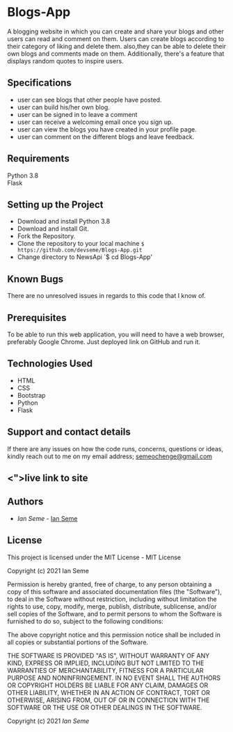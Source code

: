 # Blogs-App
A blogging website in which you can create and share your blogs and other users can read and comment on them. 
Users can create blogs according to their category of liking and delete them. 
also,they can be able to delete their own blogs and comments made on them.
Additionally, there's a feature that displays random quotes to inspire users.

## Specifications
+ user can see blogs that other people have posted.
+ user can build his/her own blog.
+ user can be signed in to leave a comment
+ user can receive a welcoming email once you sign up.
+ user can view the blogs you have created in your profile page.
+ user can comment on the different blogs and leave feedback.

## Requirements

Python 3.8  
Flask

## Setting up the Project

  * Download and install Python 3.8
  * Download and install Git.
  * Fork the Repository.
  * Clone the repository to your local machine `$ https://github.com/devseme/Blogs-App.git `
  * Change directory to NewsApi `$ cd Blogs-App'
  
## Known Bugs
There are no unresolved issues in regards to this code that I know of.

## Prerequisites
To be able to run this web application, you will need to have a web browser, preferably Google Chrome.
Just deployed link on GitHub and run it.


## Technologies Used

- HTML 
- CSS 
- Bootstrap
- Python
- Flask

## Support and contact details
If there are any issues on how the code runs, concerns, questions or ideas, kindly reach out to me on my email address; 
semeochenge@gmail.com

##  <">live link to site</a>
## Authors
* *Ian Seme* -  [Ian Seme]()
## License
This project is licensed under the MIT License -
MIT License

Copyright (c) 2021 Ian Seme

Permission is hereby granted, free of charge, to any person obtaining a copy
of this software and associated documentation files (the "Software"), to deal
in the Software without restriction, including without limitation the rights
to use, copy, modify, merge, publish, distribute, sublicense, and/or sell
copies of the Software, and to permit persons to whom the Software is
furnished to do so, subject to the following conditions:

The above copyright notice and this permission notice shall be included in all
copies or substantial portions of the Software.

THE SOFTWARE IS PROVIDED "AS IS", WITHOUT WARRANTY OF ANY KIND, EXPRESS OR
IMPLIED, INCLUDING BUT NOT LIMITED TO THE WARRANTIES OF MERCHANTABILITY,
FITNESS FOR A PARTICULAR PURPOSE AND NONINFRINGEMENT. IN NO EVENT SHALL THE
AUTHORS OR COPYRIGHT HOLDERS BE LIABLE FOR ANY CLAIM, DAMAGES OR OTHER
LIABILITY, WHETHER IN AN ACTION OF CONTRACT, TORT OR OTHERWISE, ARISING FROM,
OUT OF OR IN CONNECTION WITH THE SOFTWARE OR THE USE OR OTHER DEALINGS IN THE
SOFTWARE.


Copyright (c) 2021 *Ian Seme*

